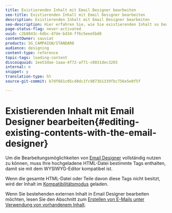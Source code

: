 ```yaml
---
title: Existierenden Inhalt mit Email Designer bearbeiten
seo-title: Existierenden Inhalt mit Email Designer bearbeiten
description: Existierenden Inhalt mit Email Designer bearbeiten
seo-description: Hier erfahren Sie, wie Sie existierenden Inhalt so bearbeiten können, dass er mit der Benutzeroberfläche von Email Designer vollständig kompatibel ist.
page-status-flag: never-activated
uuid: c2b8843c-6dbc-47de-bd34-ff6c5eee5bd8
contentOwner: sauviat
products: SG_CAMPAIGN/STANDARD
audience: designing
content-type: reference
topic-tags: loading-content
discoiquuid: 1ee53dae-1aaa-4f72-af71-c8031dec3265
internal: n
snippet: y
translation-type: ht
source-git-commit: b7df681c05c48dc1fc9873b1339fbc756e5e0f5f

---
```



# Existierenden Inhalt mit Email Designer bearbeiten{#editing-existing-contents-with-the-email-designer}

Um die Bearbeitungsmöglichkeiten von [Email Designer](../../designing/using/about-email-content-design.md#about-the-email-designer) vollständig nutzen zu können, muss Ihre hochgeladene HTML-Datei bestimmte Tags enthalten, damit sie mit dem WYSIWYG-Editor kompatibel ist.

Wenn die gesamte HTML-Datei oder Teile davon diese Tags nicht besitzt, wird der Inhalt im [Kompatibilitätsmodus](../../designing/using/about-email-content-design.md#email-designer-compatibility-mode) geladen.

Wenn Sie bestehenden externen Inhalt in Email Designer bearbeiten möchten, lesen Sie den Abschnitt zum [Erstellen von E-Mails unter Verwendung von vorhandenem Inhalt](../../designing/using/about-email-content-design.md#designing-an-email-using-existing-contents).
